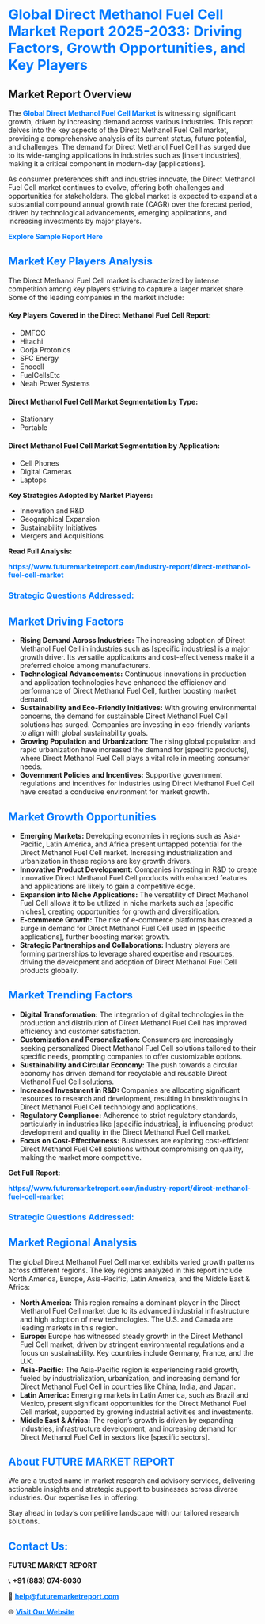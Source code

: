 <h1 style="color: #007BFF;">Global Direct Methanol Fuel Cell Market Report 2025-2033: Driving Factors, Growth Opportunities, and Key Players</h1>

<section id="overview">
<h2>Market Report Overview</h2>
<p>The <a href="https://www.futuremarketreport.com/industry-report/direct-methanol-fuel-cell-market" style="color: #007BFF; text-decoration: none;"><strong>Global Direct Methanol Fuel Cell Market</strong></a> is witnessing significant growth, driven by increasing demand across various industries. This report delves into the key aspects of the Direct Methanol Fuel Cell market, providing a comprehensive analysis of its current status, future potential, and challenges. The demand for Direct Methanol Fuel Cell has surged due to its wide-ranging applications in industries such as [insert industries], making it a critical component in modern-day [applications].</p>
<p>As consumer preferences shift and industries innovate, the Direct Methanol Fuel Cell market continues to evolve, offering both challenges and opportunities for stakeholders. The global market is expected to expand at a substantial compound annual growth rate (CAGR) over the forecast period, driven by technological advancements, emerging applications, and increasing investments by major players.</p>
</section>

<section id="overview">
<p><a href="https://www.futuremarketreport.com/request-sample/reportId=56778" style="color: #007BFF; text-decoration: none;"><strong>Explore Sample Report Here</strong></a></p>
</section>

<section id="key-players">
<h2 style="color: #007BFF;">Market Key Players Analysis</h2>
<p>The Direct Methanol Fuel Cell market is characterized by intense competition among key players striving to capture a larger market share. Some of the leading companies in the market include:</p>
<h4>Key Players Covered in the Direct Methanol Fuel Cell Report:</h4>
<ul><li>DMFCC</li><li>Hitachi</li><li>Oorja Protonics</li><li>SFC Energy</li><li>Enocell</li><li>FuelCellsEtc</li><li>Neah Power Systems</li></ul>
<h4>Direct Methanol Fuel Cell Market Segmentation by Type:</h4>
<ul><li>Stationary</li><li>Portable</li></ul>

<h4>Direct Methanol Fuel Cell Market Segmentation by Application:</h4>
<ul><li>Cell Phones</li><li>Digital Cameras</li><li>Laptops</li></ul>
<p><strong>Key Strategies Adopted by Market Players:</strong></p>
<ul>
<li>Innovation and R&D</li>
<li>Geographical Expansion</li>
<li>Sustainability Initiatives</li>
<li>Mergers and Acquisitions</li>
</ul>
</section>

<section>
<p><strong>Read Full Analysis: </strong></p><a href="https://www.futuremarketreport.com/industry-report/direct-methanol-fuel-cell-market" style="color: #007BFF; text-decoration: none;"><strong>https://www.futuremarketreport.com/industry-report/direct-methanol-fuel-cell-market</strong></a>
<h3 style="color: #007BFF;">Strategic Questions Addressed:</h3>
</section>

<section id="driving-factors">
<h2 style="color: #007BFF;">Market Driving Factors</h2>
<ul>
<li><strong>Rising Demand Across Industries:</strong> The increasing adoption of Direct Methanol Fuel Cell in industries such as [specific industries] is a major growth driver. Its versatile applications and cost-effectiveness make it a preferred choice among manufacturers.</li>
<li><strong>Technological Advancements:</strong> Continuous innovations in production and application technologies have enhanced the efficiency and performance of Direct Methanol Fuel Cell, further boosting market demand.</li>
<li><strong>Sustainability and Eco-Friendly Initiatives:</strong> With growing environmental concerns, the demand for sustainable Direct Methanol Fuel Cell solutions has surged. Companies are investing in eco-friendly variants to align with global sustainability goals.</li>
<li><strong>Growing Population and Urbanization:</strong> The rising global population and rapid urbanization have increased the demand for [specific products], where Direct Methanol Fuel Cell plays a vital role in meeting consumer needs.</li>
<li><strong>Government Policies and Incentives:</strong> Supportive government regulations and incentives for industries using Direct Methanol Fuel Cell have created a conducive environment for market growth.</li>
</ul>
</section>

<section id="growth-opportunities">
<h2 style="color: #007BFF;">Market Growth Opportunities</h2>
<ul>
<li><strong>Emerging Markets:</strong> Developing economies in regions such as Asia-Pacific, Latin America, and Africa present untapped potential for the Direct Methanol Fuel Cell market. Increasing industrialization and urbanization in these regions are key growth drivers.</li>
<li><strong>Innovative Product Development:</strong> Companies investing in R&D to create innovative Direct Methanol Fuel Cell products with enhanced features and applications are likely to gain a competitive edge.</li>
<li><strong>Expansion into Niche Applications:</strong> The versatility of Direct Methanol Fuel Cell allows it to be utilized in niche markets such as [specific niches], creating opportunities for growth and diversification.</li>
<li><strong>E-commerce Growth:</strong> The rise of e-commerce platforms has created a surge in demand for Direct Methanol Fuel Cell used in [specific applications], further boosting market growth.</li>
<li><strong>Strategic Partnerships and Collaborations:</strong> Industry players are forming partnerships to leverage shared expertise and resources, driving the development and adoption of Direct Methanol Fuel Cell products globally.</li>
</ul>
</section>

<section id="trending-factors">
<h2 style="color: #007BFF;">Market Trending Factors</h2>
<ul>
<li><strong>Digital Transformation:</strong> The integration of digital technologies in the production and distribution of Direct Methanol Fuel Cell has improved efficiency and customer satisfaction.</li>
<li><strong>Customization and Personalization:</strong> Consumers are increasingly seeking personalized Direct Methanol Fuel Cell solutions tailored to their specific needs, prompting companies to offer customizable options.</li>
<li><strong>Sustainability and Circular Economy:</strong> The push towards a circular economy has driven demand for recyclable and reusable Direct Methanol Fuel Cell solutions.</li>
<li><strong>Increased Investment in R&D:</strong> Companies are allocating significant resources to research and development, resulting in breakthroughs in Direct Methanol Fuel Cell technology and applications.</li>
<li><strong>Regulatory Compliance:</strong> Adherence to strict regulatory standards, particularly in industries like [specific industries], is influencing product development and quality in the Direct Methanol Fuel Cell market.</li>
<li><strong>Focus on Cost-Effectiveness:</strong> Businesses are exploring cost-efficient Direct Methanol Fuel Cell solutions without compromising on quality, making the market more competitive.</li>
</ul>
</section>

<section>
<p><strong>Get Full Report: </strong></p><a href="https://www.futuremarketreport.com/industry-report/direct-methanol-fuel-cell-market" style="color: #007BFF; text-decoration: none;"><strong>https://www.futuremarketreport.com/industry-report/direct-methanol-fuel-cell-market</strong></a>
<h3 style="color: #007BFF;">Strategic Questions Addressed:</h3>
</section>


<section id="regional-analysis">
<h2 style="color: #007BFF;">Market Regional Analysis</h2>
<p>The global Direct Methanol Fuel Cell market exhibits varied growth patterns across different regions. The key regions analyzed in this report include North America, Europe, Asia-Pacific, Latin America, and the Middle East & Africa:</p>
<ul>
<li><strong>North America:</strong> This region remains a dominant player in the Direct Methanol Fuel Cell market due to its advanced industrial infrastructure and high adoption of new technologies. The U.S. and Canada are leading markets in this region.</li>
<li><strong>Europe:</strong> Europe has witnessed steady growth in the Direct Methanol Fuel Cell market, driven by stringent environmental regulations and a focus on sustainability. Key countries include Germany, France, and the U.K.</li>
<li><strong>Asia-Pacific:</strong> The Asia-Pacific region is experiencing rapid growth, fueled by industrialization, urbanization, and increasing demand for Direct Methanol Fuel Cell in countries like China, India, and Japan.</li>
<li><strong>Latin America:</strong> Emerging markets in Latin America, such as Brazil and Mexico, present significant opportunities for the Direct Methanol Fuel Cell market, supported by growing industrial activities and investments.</li>
<li><strong>Middle East & Africa:</strong> The region’s growth is driven by expanding industries, infrastructure development, and increasing demand for Direct Methanol Fuel Cell in sectors like [specific sectors].</li>
</ul>
</section>

<footer>
<h2 style="color: #007BFF;">About FUTURE MARKET REPORT</h2>
<p>We are a trusted name in market research and advisory services, delivering actionable insights and strategic support to businesses across diverse industries. Our expertise lies in offering:</p>

<p>Stay ahead in today’s competitive landscape with our tailored research solutions.</p>

<h2 style="color: #007BFF;">Contact Us:</h2>
<p><strong>FUTURE MARKET REPORT</strong></p>
<p>📞 <strong>+91 (883) 074-8030</strong></p>
<p>📧 <strong><a href="mailto:help@futuremarketreport.com" style="color: #007BFF;">help@futuremarketreport.com</a></strong></p>
<p>🌐 <strong><a href="https://www.futuremarketreport.com/" style="color: #007BFF;">Visit Our Website</a></strong></p>
</footer>
